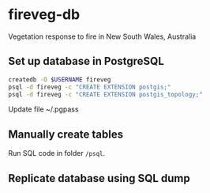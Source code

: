 # fireveg-db
Vegetation response to fire in New South Wales, Australia

## Set up database in PostgreSQL

```sh
createdb -O $USERNAME fireveg
psql -d fireveg -c "CREATE EXTENSION postgis;"
psql -d fireveg -c "CREATE EXTENSION postgis_topology;"
```

Update file ~/.pgpass

## Manually create tables

Run SQL code in folder `/psql`.

## Replicate database using SQL dump


